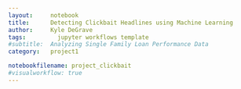 ```yaml
---
layout:     notebook
title:      Detecting Clickbait Headlines using Machine Learning
author:     Kyle DeGrave
tags: 		  jupyter workflows template
#subtitle:  Analyzing Single Family Loan Performance Data
category:   project1

notebookfilename: project_clickbait
#visualworkflow: true
---
```

